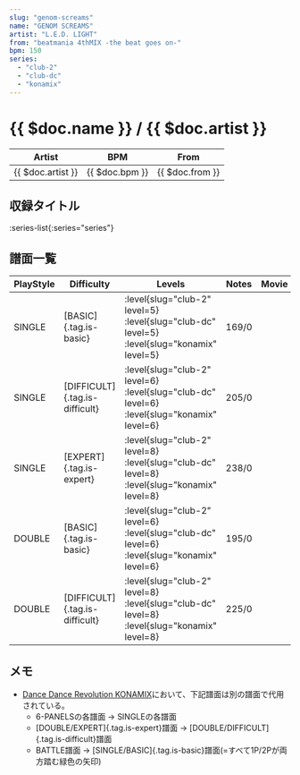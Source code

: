 ```yaml
---
slug: "genom-screams"
name: "GENOM SCREAMS"
artist: "L.E.D. LIGHT"
from: "beatmania 4thMIX -the beat goes on-"
bpm: 150
series:
  - "club-2"
  - "club-dc"
  - "konamix"
---
```


# {{ $doc.name }} / {{ $doc.artist }}

|Artist|BPM|From|
|------|---|----|
|{{ $doc.artist }}|{{ $doc.bpm }}|{{ $doc.from }}|

## 収録タイトル

:series-list{:series="series"}

## 譜面一覧

|PlayStyle|Difficulty|Levels|Notes|Movie|
|---------|----------|------|-----|-----|
|SINGLE|[BASIC]{.tag.is-basic}|<div class="field is-grouped is-grouped-multiline">:level{slug="club-2" level=5} :level{slug="club-dc" level=5} :level{slug="konamix" level=5}</div>|169/0||
|SINGLE|[DIFFICULT]{.tag.is-difficult}|<div class="field is-grouped is-grouped-multiline">:level{slug="club-2" level=6} :level{slug="club-dc" level=6} :level{slug="konamix" level=6}</div>|205/0||
|SINGLE|[EXPERT]{.tag.is-expert}|<div class="field is-grouped is-grouped-multiline">:level{slug="club-2" level=8} :level{slug="club-dc" level=8} :level{slug="konamix" level=8}</div>|238/0||
|DOUBLE|[BASIC]{.tag.is-basic}|<div class="field is-grouped is-grouped-multiline">:level{slug="club-2" level=6} :level{slug="club-dc" level=6} :level{slug="konamix" level=6}</div>|195/0||
|DOUBLE|[DIFFICULT]{.tag.is-difficult}|<div class="field is-grouped is-grouped-multiline">:level{slug="club-2" level=8} :level{slug="club-dc" level=8} :level{slug="konamix" level=8}</div>|225/0||

## メモ

- [Dance Dance Revolution KONAMIX](/series/konamix)において、下記譜面は別の譜面で代用されている。
  - 6-PANELSの各譜面 → SINGLEの各譜面
  - [DOUBLE/EXPERT]{.tag.is-expert}譜面 → [DOUBLE/DIFFICULT]{.tag.is-difficult}譜面
  - BATTLE譜面 → [SINGLE/BASIC]{.tag.is-basic}譜面(=すべて1P/2Pが両方踏む緑色の矢印)

